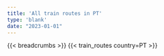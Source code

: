 ```yaml
---
title: 'All train routes in PT'
type: 'blank'
date: "2023-01-01"
---
```


{{< breadcrumbs >}}
{{< train_routes country=PT >}}
